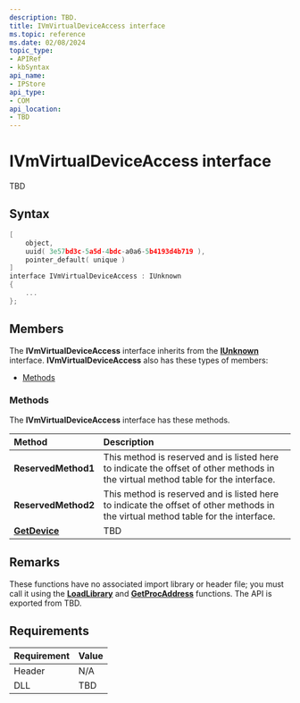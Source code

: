 ```yaml
---
description: TBD.
title: IVmVirtualDeviceAccess interface
ms.topic: reference
ms.date: 02/08/2024
topic_type: 
- APIRef
- kbSyntax
api_name: 
- IPStore
api_type: 
- COM
api_location: 
- TBD
---
```


# IVmVirtualDeviceAccess interface

TBD

## Syntax

```c++
[
    object,
    uuid( 3e57bd3c-5a5d-4bdc-a0a6-5b4193d4b719 ),
    pointer_default( unique )
]
interface IVmVirtualDeviceAccess : IUnknown
{
    ...
};
```

## Members

The **IVmVirtualDeviceAccess** interface inherits from the [**IUnknown**](/windows/win32/api/unknwn/nn-unknwn-iunknown) interface. **IVmVirtualDeviceAccess** also has these types of members:

-   [Methods](#methods)

### Methods

The **IVmVirtualDeviceAccess** interface has these methods.



| Method                                                   | Description                                                                                                           |
|:---------------------------------------------------------|:----------------------------------------------------------------------------------------------------------------------|
| **ReservedMethod1** |  This method is reserved and is listed here to indicate the offset of other methods in the virtual method table for the interface. |
| **ReservedMethod2** |  This method is reserved and is listed here to indicate the offset of other methods in the virtual method table for the interface. |
| [**GetDevice**](ivmvirtualdeviceaccess-getdevice.md)                   | TBD |

## Remarks

These functions have no associated import library or header file; you must call it using the [**LoadLibrary**](/windows/desktop/api/libloaderapi/nf-libloaderapi-loadlibrarya) and [**GetProcAddress**](/windows/desktop/api/libloaderapi/nf-libloaderapi-getprocaddress) functions. The API is exported from TBD.

## Requirements

| Requirement | Value |
|-------------------|----------------------------------------------------------------------------------------|
| Header | N/A    |
| DLL    | TBD |



 

 
